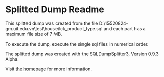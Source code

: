 Splitted Dump Readme
====================

This splitted dump was created from the file D:\15520824-gm.uit.edu.vn\test\house\lck_product_type.sql and each part has a maximum file size of 7 MB.

To execute the dump, execute the single sql files in numerical order.

The splitted dump was created with the SQLDumpSplitter3, Version 0.9.3 Alpha.

Visit [the homepage](https://philiplb.de/sqldumpsplitter3) for more information.
